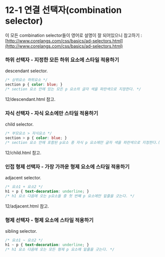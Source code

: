 # 12-1 연결 선택자\(combination selector\)

이 모든 combination selector들이 영어로 설명이 잘 되어있으니 참고하기 : [http://www.corelangs.com/css/basics/ad-selectors.html](http://www.corelangs.com/css/basics/ad-selectors.html)

### **하위 선택자** - 지정한 모든 하위 요소에 스타일 적용하기

descendant selector.

```css
/* 상위요소 하위요소 */
section p { color: blue; }
/* section 요소 안에 있는 모든 p 요소의 글자 색을 파란색으로 지정한다. */
```

12/descendant.html 참고.

### **자식 선택자** - 자식 요소에만 스타일 적용하기

child selector.

```css
/* 부모요소 > 자식요소 */
section > p { color: blue; }
/* section 요소 안에 포함된 p요소 중 자식 p 요소에만 글자 색을 파란색으로 지정한다.(손자 요소는 적용하지 않는다.) */
```

12/child.html 참고.

### **인접 형제 선택자** - 가장 가까운 형제 요소에 스타일 적용하기

adjacent selector.

```css
/* 요소1 + 요소2 */
h1 + p { text-decoration: underline; }
/* h1 요소 다음에 오는 p요소들 중 첫 번째 p 요소에만 밑줄을 긋는다. */
```

12/adjacent.html 참고.

### **형제 선택자** - 형제 요소에 스타일 적용하기

sibling selector.

```css
/* 요소1 ~ 요소2 */
h1 ~ p { text-decoration: underline; }
/* h1 요소 다음에 오는 모든 형제 p 요소에 밑줄을 긋는다. */
```



